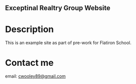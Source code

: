 Exceptinal Realtry Group Website
---

# Description

This is an example site as part of pre-work for Flatiron School.

# Contact me 

email: cwooley89@gmail.com

